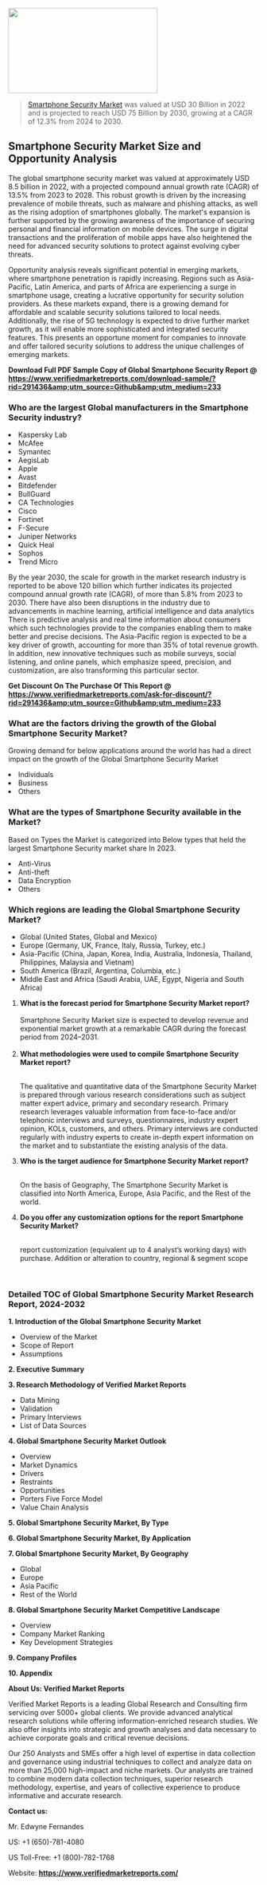<img src="https://ffe5etoiles.com/wp-content/uploads/2024/12/MST1-300x171.png" alt="" width="300" height="171" class="alignnone size-medium wp-image-20088" /><blockquote><p><p><a href="https://www.verifiedmarketreports.com/download-sample/?rid=291436&utm_source=Github&utm_medium=233" target="_blank">Smartphone Security Market</a> was valued at USD 30 Billion in 2022 and is projected to reach USD 75 Billion by 2030, growing at a CAGR of 12.3% from 2024 to 2030.</p></blockquote><p><h2>Smartphone Security Market Size and Opportunity Analysis</h2> <p>The global smartphone security market was valued at approximately USD 8.5 billion in 2022, with a projected compound annual growth rate (CAGR) of 13.5% from 2023 to 2028. This robust growth is driven by the increasing prevalence of mobile threats, such as malware and phishing attacks, as well as the rising adoption of smartphones globally. The market's expansion is further supported by the growing awareness of the importance of securing personal and financial information on mobile devices. The surge in digital transactions and the proliferation of mobile apps have also heightened the need for advanced security solutions to protect against evolving cyber threats.</p> <p>Opportunity analysis reveals significant potential in emerging markets, where smartphone penetration is rapidly increasing. Regions such as Asia-Pacific, Latin America, and parts of Africa are experiencing a surge in smartphone usage, creating a lucrative opportunity for security solution providers. As these markets expand, there is a growing demand for affordable and scalable security solutions tailored to local needs. Additionally, the rise of 5G technology is expected to drive further market growth, as it will enable more sophisticated and integrated security features. This presents an opportune moment for companies to innovate and offer tailored security solutions to address the unique challenges of emerging markets.</p> </p><p class=""><strong>Download Full PDF Sample Copy of Global Smartphone Security Report @ <a href="https://www.verifiedmarketreports.com/download-sample/?rid=291436&amp;utm_source=Github&amp;utm_medium=233" target="_blank">https://www.verifiedmarketreports.com/download-sample/?rid=291436&amp;utm_source=Github&amp;utm_medium=233</a></strong></p><h3 id="" class="">Who are the largest Global manufacturers in the Smartphone Security industry?</h3><p><li>Kaspersky Lab</li><li> McAfee</li><li> Symantec</li><li> AegisLab</li><li> Apple</li><li> Avast</li><li> Bitdefender</li><li> BullGuard</li><li> CA Technologies</li><li> Cisco</li><li> Fortinet</li><li> F-Secure</li><li> Juniper Networks</li><li> Quick Heal</li><li> Sophos</li><li> Trend Micro</li></p><div class=""><div class="" dir="" data-message-author-role="" data-message-id="" data-message-model-slug=""><div class=""><div class=""><div class=""><div class="" dir="" data-message-author-role="" data-message-id="" data-message-model-slug=""><div class=""><div class=""><p>By the year 2030, the scale for growth in the market research industry is reported to be above 120 billion which further indicates its projected compound annual growth rate (CAGR), of more than 5.8% from 2023 to 2030. There have also been disruptions in the industry due to advancements in machine learning, artificial intelligence and data analytics There is predictive analysis and real time information about consumers which such technologies provide to the companies enabling them to make better and precise decisions. The Asia-Pacific region is expected to be a key driver of growth, accounting for more than 35% of total revenue growth. In addition, new innovative techniques such as mobile surveys, social listening, and online panels, which emphasize speed, precision, and customization, are also transforming this particular sector.</p><p><strong>Get Discount On The Purchase Of This Report @&nbsp; <a href="https://www.verifiedmarketreports.com/ask-for-discount/?rid=291436&amp;utm_source=Github&amp;utm_medium=233" target="_blank">https://www.verifiedmarketreports.com/ask-for-discount/?rid=291436&amp;utm_source=Github&amp;utm_medium=233</a></strong></p></div></div></div></div></div></div></div></div><h3 id="" class="">What are the factors driving the growth of the Global Smartphone Security Market?</h3><p id="" class="">Growing demand for below applications around the world has had a direct impact on the growth of the Global Smartphone Security Market</p><p id="" class=""><li>Individuals</li><li> Business</li><li> Others</li></p><h3 id="" class="">What are the types of Smartphone Security available in the Market?</h3><p id="" class="">Based on Types the Market is categorized into Below types that held the largest Smartphone Security market share In 2023.</p><p id="" class=""><li>Anti-Virus</li><li> Anti-theft</li><li> Data Encryption</li><li> Others</li></p><h3 id="" class="">Which regions are leading the Global Smartphone Security Market?</h3><ul><li>Global (United States, Global and Mexico)</li><li>Europe (Germany, UK, France, Italy, Russia, Turkey, etc.)</li><li>Asia-Pacific (China, Japan, Korea, India, Australia, Indonesia, Thailand, Philippines, Malaysia and Vietnam)</li><li>South America (Brazil, Argentina, Columbia, etc.)</li><li>Middle East and Africa (Saudi Arabia, UAE, Egypt, Nigeria and South Africa)</li></ul><p><ol><li><strong>What is the forecast period for Smartphone Security Market report?<br /></strong><br /><span data-sheets-root="1" data-sheets-value="{&quot;1&quot;:2,&quot;2&quot;:&quot;XXXX size is expected to develop revenue and exponential market growth at a remarkable CAGR during the forecast period from 2024&ndash;2030.&quot;}" data-sheets-userformat="{&quot;2&quot;:12674,&quot;4&quot;:{&quot;1&quot;:2,&quot;2&quot;:16776960},&quot;10&quot;:2,&quot;11&quot;:0,&quot;15&quot;:&quot;Arial&quot;,&quot;16&quot;:12}">Smartphone Security Market size is expected to develop revenue and exponential market growth at a remarkable CAGR during the forecast period from 2024&ndash;2031.</span><br /><br /></li><li><strong>What methodologies were used to compile Smartphone Security Market report?<br /><br /></strong><p>The qualitative and quantitative data of the&nbsp;Smartphone Security Market is prepared through various research considerations such as subject matter expert advice, primary and secondary research. Primary research leverages valuable information from face-to-face and/or telephonic interviews and surveys, questionnaires, industry expert opinion, KOLs, customers, and others. Primary interviews are conducted regularly with industry experts to create in-depth expert information on the market and to substantiate the existing analysis of the data.&nbsp;</p></li><li><strong>Who is the target audience for Smartphone Security Market report?<br /><br /></strong><p>On the basis of Geography, The&nbsp;Smartphone Security Market is classified into North America, Europe, Asia Pacific, and the Rest of the world.</p></li><li><strong>Do you offer any customization options for the report Smartphone Security Market?<br /><br /></strong><p>report customization (equivalent up to 4 analyst&rsquo;s working days) with purchase. Addition or alteration to country, regional &amp; segment scope</p><p>&nbsp;</p></li></ol></p><h3 id="" class="">Detailed TOC of Global Smartphone Security Market Research Report, 2024-2032</h3><p id="" class=""><strong>1. Introduction of the Global Smartphone Security Market</strong></p><ul><li>Overview of the Market</li><li>Scope of Report</li><li>Assumptions</li></ul><p id="" class=""><strong>2. Executive Summary</strong></p><p id="" class=""><strong>3. Research Methodology of&nbsp;Verified Market Reports</strong></p><ul><li>Data Mining</li><li>Validation</li><li>Primary Interviews</li><li>List of Data Sources</li></ul><p id="" class=""><strong>4. Global Smartphone Security Market Outlook</strong></p><ul><li>Overview</li><li>Market Dynamics</li><li>Drivers</li><li>Restraints</li><li>Opportunities</li><li>Porters Five Force Model</li><li>Value Chain Analysis</li></ul><p id="" class=""><strong>5. Global Smartphone Security Market, By&nbsp;Type</strong></p><p id="" class=""><strong>6. Global Smartphone Security Market, By Application</strong></p><p id="" class=""><strong>7. Global Smartphone Security Market, By Geography</strong></p><ul><li>Global</li><li>Europe</li><li>Asia Pacific</li><li>Rest of the World</li></ul><p id="" class=""><strong>8. Global Smartphone Security Market Competitive Landscape</strong></p><ul><li>Overview</li><li>Company Market Ranking</li><li>Key Development Strategies</li></ul><p id="" class=""><strong>9. Company Profiles</strong></p><p id="" class=""><strong>10. Appendix</strong></p><p id="" class=""><strong>About Us: Verified Market Reports</strong></p><p id="" class="">Verified Market Reports is a leading Global Research and Consulting firm servicing over 5000+ global clients. We provide advanced analytical research solutions while offering information-enriched research studies. We also offer insights into strategic and growth analyses and data necessary to achieve corporate goals and critical revenue decisions.</p><p id="" class="">Our 250 Analysts and SMEs offer a high level of expertise in data collection and governance using industrial techniques to collect and analyze data on more than 25,000 high-impact and niche markets. Our analysts are trained to combine modern data collection techniques, superior research methodology, expertise, and years of collective experience to produce informative and accurate research.</p><p id="" class=""><strong>Contact us:</strong></p><p id="" class="">Mr. Edwyne Fernandes</p><p id="" class="">US: +1 (650)-781-4080</p><p id="" class="">US Toll-Free: +1 (800)-782-1768</p><p id="" class="">Website: <a target="" data-test-app-aware-link=""><strong>https://www.verifiedmarketreports.com/</strong></a></p>
